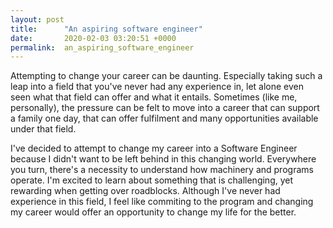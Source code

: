 ```yaml
---
layout: post
title:      "An aspiring software engineer"
date:       2020-02-03 03:20:51 +0000
permalink:  an_aspiring_software_engineer
---
```



Attempting to change your career can be daunting. Especially taking such a leap into a field that you've never had any experience in, let alone even seen what that field can offer and what it entails. Sometimes (like me, personally), the pressure can be felt to move into a career that can support a family one day, that can offer fulfilment and many opportunities available under that field.

I've decided to attempt to change my career into a Software Engineer because I didn't want to be left behind in this changing world. Everywhere you turn, there's a necessity to understand how machinery and programs operate. I'm excited to learn about something that is challenging, yet rewarding when getting over roadblocks. Although I've never had experience in this field, I feel like commiting to the program and changing my career would offer an opportunity to change my life for the better.
